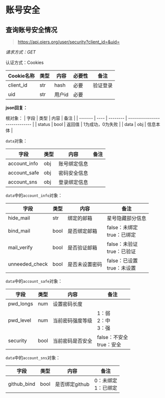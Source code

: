 # 账号安全

## 查询账号安全情况
> https://api.oiers.org/user/security?client_id=&uid=

*请求方式：GET*

认证方式：Cookies

| Cookie名称      | 类型 | 内容             | 必要性 | 备注             |
| ----------- | ---- | ---------------- | ------ | ---------------- |
| client_id | str  | hash              | 必要   | 验证登录        |
| uid    | str  | 用户id     | 必要   |  |


**json回复：**

根对象：
| 字段    | 类型 | 内容     | 备注                          |
| ------- | ---- | -------- | ----------------------------- |
| status    | bool  | 返回值   | 1为成功，0为失败 |
| data    | obj  | 信息本体 |     

`data`对象：

| 字段          | 类型 | 内容             | 备注 |
| ------------- | ---- | ---------------- | ---- |
| account_info  | obj  | 账号绑定信息     |      |
| account_safe  | obj  | 密码安全信息     |      |
| account_sns   | obj  | 登录绑定信息 |      |

`data`中的`account_info`对象：

| 字段               | 类型 | 内容           | 备注                            |
| ------------------ | ---- | -------------- | ------------------------------- |
| hide_mail          | str  | 绑定的邮箱     | 星号隐藏部分信息                |
| bind_mail          | bool | 是否绑定邮箱   | false：未绑定<br />true：已绑定 |
| mail_verify        | bool | 是否验证邮箱   | false：未验证<br />true：已验证 |
| unneeded_check     | bool | 是否未设置密码 | false：已设置<br />true：未设置 |

`data`中的`account_safe`对象：

| 字段      | 类型 | 内容             | 备注                          |
| --------- | ---- | ---------------- | ----------------------------- |
| pwd_longs  | num  | 设置密码长度   | |
| pwd_level | num  | 当前密码强度等级 | 1：弱<br />2：中<br />3：强   |
| security  | bool | 当前密码是否安全 | false：不安全<br />true：安全 |

`data`中的`account_sns`对象：

| 字段        | 类型 | 内容         | 备注                     |
| ----------- | ---- | ------------ | ------------------------ |
| github_bind  | bool  | 是否绑定github | 0：未绑定<br />1：已绑定 |
